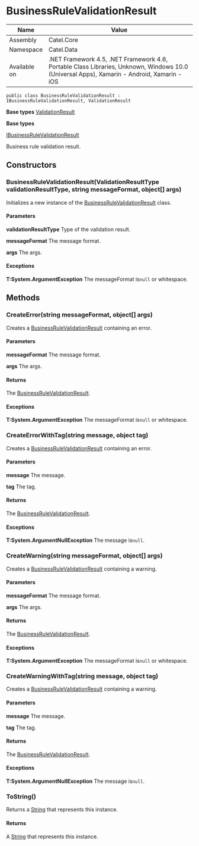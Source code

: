

# BusinessRuleValidationResult

Name|Value
---|---
Assembly|Catel.Core
Namespace|Catel.Data
Available on|.NET Framework 4.5, .NET Framework 4.6, Portable Class Libraries, Unknown, Windows 10.0 (Universal Apps), Xamarin - Android, Xamarin - iOS

```
public class BusinessRuleValidationResult : IBusinessRuleValidationResult, ValidationResult
```

**Base types**
[ValidationResult](/Catel.Core\Catel\Data\ValidationResult.md)

**Base types**

[IBusinessRuleValidationResult](/Catel.Core\Catel\Data\IBusinessRuleValidationResult.md)


Business rule validation result.



## Constructors

### BusinessRuleValidationResult(ValidationResultType validationResultType, string messageFormat, object[] args)

Initializes a new instance of the [BusinessRuleValidationResult](#) class.

#### Parameters

**validationResultType**
Type of the validation result.

**messageFormat**
The message format.

**args**
The args.

#### Exceptions

**T:System.ArgumentException**
The messageFormat is`null` or whitespace.



## Methods

### CreateError(string messageFormat, object[] args)

Creates a [BusinessRuleValidationResult](#) containing an error.

#### Parameters

**messageFormat**
The message format.

**args**
The args.

#### Returns

The [BusinessRuleValidationResult](#).

#### Exceptions

**T:System.ArgumentException**
The messageFormat is`null` or whitespace.



### CreateErrorWithTag(string message, object tag)

Creates a [BusinessRuleValidationResult](#) containing an error.

#### Parameters

**message**
The message.

**tag**
The tag.

#### Returns

The [BusinessRuleValidationResult](#).

#### Exceptions

**T:System.ArgumentNullException**
The message is`null`.



### CreateWarning(string messageFormat, object[] args)

Creates a [BusinessRuleValidationResult](#) containing a warning.

#### Parameters

**messageFormat**
The message format.

**args**
The args.

#### Returns

The [BusinessRuleValidationResult](#).

#### Exceptions

**T:System.ArgumentException**
The messageFormat is`null` or whitespace.



### CreateWarningWithTag(string message, object tag)

Creates a [BusinessRuleValidationResult](#) containing a warning.

#### Parameters

**message**
The message.

**tag**
The tag.

#### Returns

The [BusinessRuleValidationResult](#).

#### Exceptions

**T:System.ArgumentNullException**
The message is`null`.



### ToString()

Returns a [String](#) that represents this instance.

#### Returns

A [String](#) that represents this instance.



